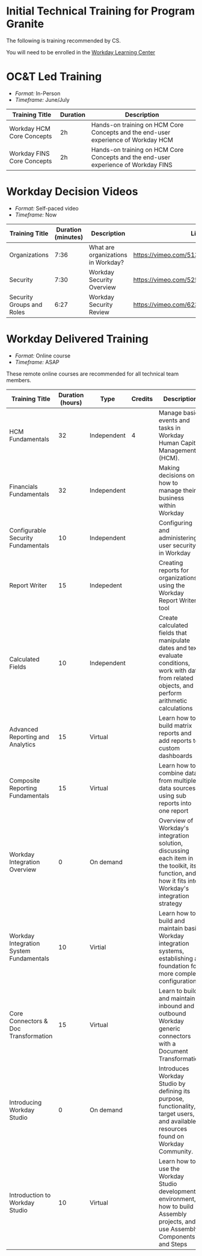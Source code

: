 # Initial Technical Training for Program Granite

The following is training recommended by CS.

You will need to be enrolled in the [Workday Learning Center](https://wd5.myworkday.com/workday/d/inst/1$17815/17815$2063.htmld)

# OC&T Led Training

- *Format:* In-Person
- *Timeframe:* June/July

| Training Title | Duration | Description | 
| --- | --- | --- |
| Workday HCM Core Concepts | 2h | Hands-on training on HCM Core Concepts and the end-user experience of Workday HCM |
| Workday FINS Core Concepts| 2h | Hands-on training on HCM Core Concepts and the end-user experience of Workday FINS |

# Workday Decision Videos

- *Format:* Self-paced video
- *Timeframe:* Now

| Training Title | Duration (minutes) | Description | Link |
| --- | --- | --- | --- |
| Organizations | 7:36 | What are organizations in Workday? | https://vimeo.com/513579452/053ea122f7 |
| Security | 7:30 | Workday Security Overview | https://vimeo.com/525240022/c10c12f817 |
| Security Groups and Roles | 6:27 | Workday Security Review | https://vimeo.com/623795418/2e438a7cf7 |

# Workday Delivered Training

- *Format:* Online course
- *Timeframe:* ASAP

These remote online courses are recommended for all technical team members. 

| Training Title | Duration (hours) | Type | Credits | Description | Link |
| --- | --- | --- | --- | --- | --- |
| HCM Fundamentals | 32 | Independent | 4 | Manage basic events and tasks in Workday Human Capital Management (HCM). | https://wd5.myworkday.com/workday/learning/course/1f0e3583cb5b0168b4b0a3b55e25bca1?type=9882927d138b100019b6a2df1a46018b |
| Financials Fundamentals | 32 | Independent |  | Making decisions on how to manage their business within Workday | https://community.workday.com/node/82136 |
| Configurable Security Fundamentals | 10 | Independent | | Configuring and administering user security in Workday | https://community.workday.com/node/82297 |
| Report Writer | 15 | Indepedent |  | Creating reports for organizations using the Workday Report Writer tool | https://community.workday.com/node/82308 |
| Calculated Fields | 10 | Independent | | Create calculated fields that manipulate dates and text, evaluate conditions, work with data from related objects, and perform arithmetic calculations | https://community.workday.com/node/617467 | 
| Advanced Reporting and Analytics | 15 | Virtual  | | Learn how to build matrix reports and add reports to custom dashboards | https://community.workday.com/node/860926 |
| Composite Reporting Fundamentals | 15 | Virtual |  | Learn how to combine data from multiple data sources using sub reports into one report | https://community.workday.com/node/596285 |
| Workday Integration Overview | 0 | On demand |  |  Overview of Workday's integration solution, discussing each item in the toolkit, its function, and how it fits into Workday's integration strategy | https://community.workday.com/node/43916 | 
| Workday Integration System Fundamentals | 10 | Virtial  | | Learn how to build and maintain basic Workday integration systems, establishing a foundation for more complex configuration | https://community.workday.com/node/315352 |
| Core Connectors & Doc Transformation | 15 | Virtual  | |  Learn to build and maintain inbound and outbound Workday generic connectors with a Document Transformation | https://community.workday.com/node/772726 |
| Introducing Workday Studio | 0 | On demand  | | Introduces Workday Studio by defining its purpose, functionality, target users, and available resources found on Workday Community. | https://community.workday.com/node/785522 |
| Introduction to Workday Studio | 10 | Virtual | |Learn how to use the Workday Studio development environment, how to build Assembly projects, and use Assembly Components and Steps |  https://community.workday.com/node/315350 |


